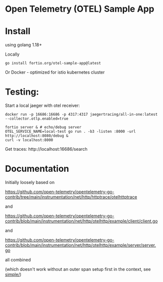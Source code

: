 # Open Telemetry (OTEL) Sample App


# Install

using golang 1.18+

Locally
```shell
go install fortio.org/otel-sample-app@latest
```

Or Docker - optimized for istio kubernetes cluster


# Testing:

Start a local jaeger with otel receiver:
```
docker run -p 16686:16686 -p 4317:4317 jaegertracing/all-in-one:latest --collector.otlp.enabled=true
```

```
fortio server & # echo/debug server
OTEL_SERVICE_NAME=local-test go run . -b3 -listen :8000 -url http://localhost:8080/debug &
curl -v localhost:8000
```

Get traces: http://localhost:16686/search

# Documentation

Initially loosely based on

https://github.com/open-telemetry/opentelemetry-go-contrib/tree/main/instrumentation/net/http/httptrace/otelhttptrace

and

https://github.com/open-telemetry/opentelemetry-go-contrib/blob/main/instrumentation/net/http/otelhttp/example/client/client.go

and

https://github.com/open-telemetry/opentelemetry-go-contrib/blob/main/instrumentation/net/http/otelhttp/example/server/server.go

all combined

(which doesn't work without an outer span setup first in the context, see [simple/](simple/))
